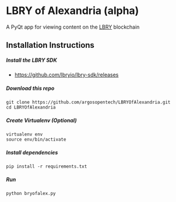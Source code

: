 # LBRY of Alexandria (alpha)

A PyQt app for viewing content on the [LBRY](https://en.wikipedia.org/wiki/LBRY) blockchain

## Installation Instructions
##### Install the LBRY SDK
- https://github.com/lbryio/lbry-sdk/releases

##### Download this repo
```
git clone https://github.com/argosopentech/LBRYOfAlexandria.git
cd LBRYOfAlexandria
```

##### Create Virtualenv (Optional)
```
virtualenv env
source env/bin/activate
```

##### Install dependencies
```
pip install -r requirements.txt
```

##### Run
```
python bryofalex.py
```
